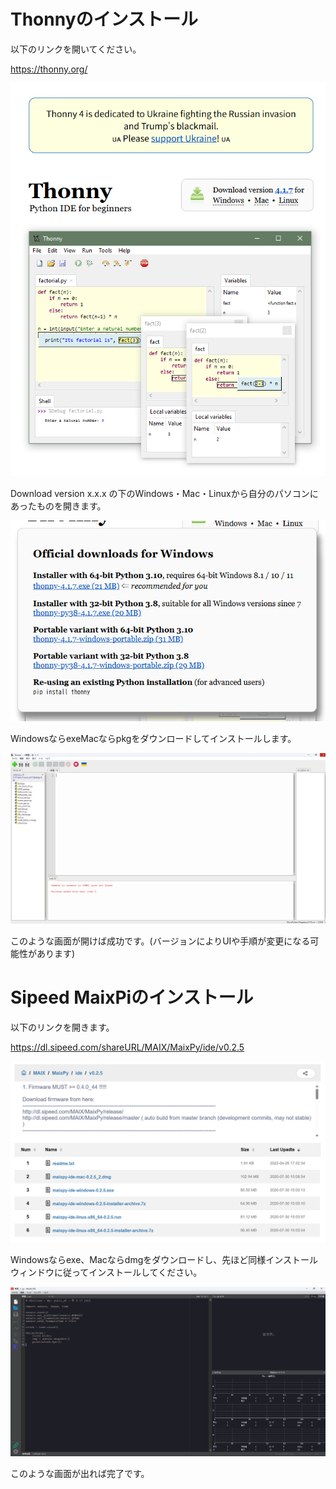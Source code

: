 # Thonnyのインストール
以下のリンクを開いてください。

https://thonny.org/

![alt text](https://github.com/yuuyuu-6250/zenzyoukon/blob/main/md_img/image.png)

Download version x.x.x の下のWindows・Mac・Linuxから自分のパソコンにあったものを開きます。  

![alt text](https://github.com/yuuyuu-6250/zenzyoukon/blob/main/md_img/image2.png)

WindowsならexeMacならpkgをダウンロードしてインストールします。

![alt text](https://github.com/yuuyuu-6250/zenzyoukon/blob/main/md_img/image3.png)

このような画面が開けば成功です。(バージョンによりUIや手順が変更になる可能性があります)

# Sipeed MaixPiのインストール

以下のリンクを開きます。

https://dl.sipeed.com/shareURL/MAIX/MaixPy/ide/v0.2.5

![alt text](https://github.com/yuuyuu-6250/zenzyoukon/blob/main/md_img/image4.png)

Windowsならexe、Macならdmgをダウンロードし、先ほど同様インストールウィンドウに従ってインストールしてください。

![alt text](https://github.com/yuuyuu-6250/zenzyoukon/blob/main/md_img/image5.png)

このような画面が出れば完了です。